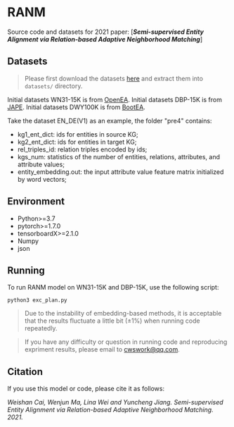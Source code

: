 # RANM

Source code and datasets for 2021 paper: [***Semi-supervised Entity Alignment via Relation-based Adaptive Neighborhood Matching***]

## Datasets

> Please first download the datasets [here](https://www.jianguoyun.com/p/DY8iIAsQ2t_lCBjK3oUEIAA) and extract them into `datasets/` directory.

Initial datasets WN31-15K is from [OpenEA](https://github:com/nju-websoft/OpenEA).
Initial datasets DBP-15K is from [JAPE](https://github.com/nju-websoft/JAPE).
Initial datasets DWY100K is from [BootEA](https://github.com/nju-websoft/BootEA).


Take the dataset EN_DE(V1) as an example, the folder "pre4" contains:
* kg1_ent_dict: ids for entities in source KG;
* kg2_ent_dict: ids for entities in target KG;
* rel_triples_id: relation triples encoded by ids;
* kgs_num: statistics of the number of entities, relations, attributes, and attribute values;
* entity_embedding.out: the input attribute value feature matrix initialized by word vectors;


## Environment

* Python>=3.7
* pytorch>=1.7.0
* tensorboardX>=2.1.0
* Numpy
* json


## Running

To run RANM model on WN31-15K and DBP-15K, use the following script:
```
python3 exc_plan.py
```

> Due to the instability of embedding-based methods, it is acceptable that the results fluctuate a little bit (±1%) when running code repeatedly.

> If you have any difficulty or question in running code and reproducing expriment results, please email to cwswork@qq.com.

## Citation

If you use this model or code, please cite it as follows:

*Weishan Cai, Wenjun Ma, Lina Wei and Yuncheng Jiang. Semi-supervised Entity Alignment via Relation-based Adaptive Neighborhood Matching. 2021.*
